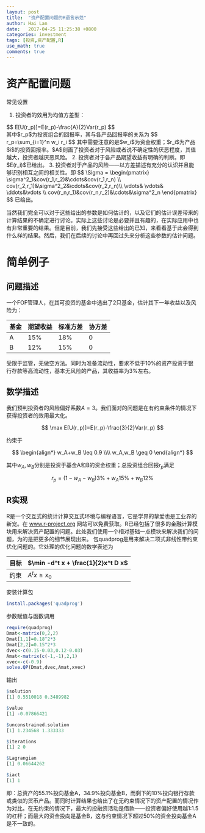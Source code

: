 ```yaml
---
layout: post
title:  "资产配置问题的R语言示范"
author: Hai Lan
date:   2017-04-25 11:25:38 +0800
categories: investment 
tags: [投资,资产配置,R]
use_math: true
comments: true
---
```



# 资产配置问题

常见设置
1. 投资者的效用为均值方差型：
<div>
$$
E[U(r_p)]=E(r_p)-\frac{A}{2}Var(r_p)
$$
</div>
其中<span>$r_p$</span>为投资组合的回报率，其与各产品回报率的关系为
$$
r_p=\sum_{i=1}^n w_i r_i
$$
其中需要注意的是$w_i$为资金权重；$r_i$为产品$i$的投资回报率。$A$刻画了投资者对于风险或者说不确定性的厌恶程度，其值越大，投资者越厌恶风险。
2. 投资者对于各产品期望收益有明确的判断。即$E(r_i)$已给出。
3. 投资者对于产品的风险——以方差描述有充分的认识并且能够识别相互之间的相关性。即
$$
\Sigma = \begin{pmatrix} 
\sigma^2_1&cov(r_1,r_2)&\cdots&cov(r_1,r_n) \\
cov(r_2,r_1)&\sigma^2_2&\cdots&cov(r_2,r_n)\\
\vdots& \vdots& \ddots&\vdots \\
cov(r_n,r_1)&cov(r_n,r_2)&\cdots&\sigma^2_n
\end{pmatrix} 
$$
已给出。

当然我们完全可以对于这些给出的参数是如何估计的，以及它们的估计误差带来的计算结果的不确定进行讨论。实际上这些讨论是必要并且有趣的，在实际应用中也有非常重要的结果。但是目前，我们先接受这些给出的已知，来看看基于此会得到什么样的结果。然后，我们在后续的讨论中再回过头来分析这些参数的估计问题。

# 简单例子
## 问题描述
一个FOF管理人，在其可投资的基金中选出了2只基金，估计其下一年收益以及风险为：

基金|期望收益 | 标准方差 | 协方差
---|---|---|---
 A|15% |18% |0
B |12% |15% |0

受限于监管，无做空方法。同时为准备流动性，要求不低于10%的资产投资于银行存款等高流动性，基本无风险的产品，其收益率为3%左右。
## 数学描述
我们预判投资者的风险偏好系数$A=3$。我们面对的问题是在有约束条件的情况下获得投资者的效用最大化。

$$
\max E[U(r_p)]=E(r_p)-\frac{3}{2}Var(r_p)
$$

约束于

$$
\begin{align*}
w_A+w_B \leq 0.9 \\\\
w_A,w_B \geq 0
\end{align*}
$$

其中$w_A,w_B$分别是投资于基金A和B的资金权重；总投资组合回报$r_p$满足

$$
r_p=(1-w_A-w_B) 3\%+w_A 15\%+w_B 12\%
$$

## R实现
R是一个交互式的统计计算交互式环境与编程语言，它是学界的挚爱也是工业界的新宠。在 www.r-project.org 网站可以免费获取。R已经包括了很多的金融计算模块用来解决资产配置的问题。此处我们使用一个相对基础一点模块来解决我们的问题，为的是把更多的细节展现出来。
包quadprog是用来解决二项式非线性带约束优化问题的。它处理的优化问题的数学表述为

目标| $\min -d^t x + \frac{1}{2}x^t D x$
---|---
约束 | $A^tx\geq x_0$

安装计算包
```R
install.packages('quadprog')
```
参数赋值与函数调用
```R
require(quadprog)
Dmat<-matrix(0,2,2)
Dmat[1,1]=0.18^2*3
Dmat[2,2]=0.15^2*3
dvec<-c(0.15-0.03,0.12-0.03)
Amat<-matrix(c(-1,-1),2,1)
xvec<-c(-0.9)
solve.QP(Dmat,dvec,Amat,xvec)
```
输出
```R
$solution
[1] 0.5510018 0.3489982

$value
[1] -0.07866421

$unconstrained.solution
[1] 1.234568 1.333333

$iterations
[1] 2 0

$Lagrangian
[1] 0.06644262

$iact
[1] 1
```
即：总资产的55.1%投向基金A，34.9%投向基金B，而剩下的10%投向银行存款或类似的货币产品。而同时计算结果也给出了在无约束情况下的资产配置的情况作为对比。在无约束的情况下，最大的投融资活动是借款——投资者偏好使用越1:1.5的杠杆；而最大的资金投向是基金B，这与约束情况下超过50%的资金投向基金A是不一致的。
